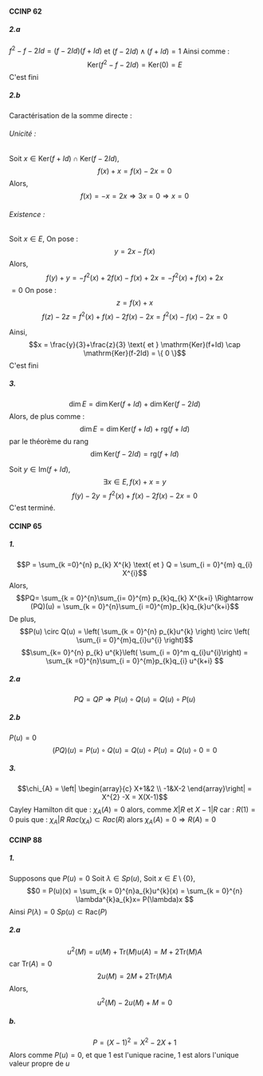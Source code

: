 #### CCINP 62
##### 2.a
$f^{2} - f -2Id = (f-2Id)(f+Id)$ et $(f-2Id)\wedge (f+Id) = 1$
Ainsi comme : 
$$\mathrm{Ker}(f^{2}-f-2Id) =\mathrm{Ker}(0) = E$$
C'est fini

##### 2.b
Caractérisation de la somme directe :
###### Unicité : 
Soit $x \in \mathrm{Ker}(f+Id) \cap \mathrm{Ker}(f-2Id)$, 
$$f(x)+x = f(x)-2x = 0$$
Alors, 
$$f(x) = -x = 2x \Rightarrow 3x = 0 \Rightarrow x = 0$$

###### Existence :
Soit $x \in E$, 
On pose : 
$$y = 2x - f(x)$$
Alors, 
$$f(y) + y = -f^{2}(x) + 2f(x) -f(x)+2x = -f^{2}(x) + f(x) +2x $$
$=0$
On pose :
$$z = f(x)+x$$
$$f(z) -2z = f^{2}(x) + f(x)-2f(x)-2x=f^{2}(x)-f(x)-2x = 0$$

Ainsi,
$$x = \frac{y}{3}+\frac{z}{3} \text{ et } \mathrm{Ker}(f+Id) \cap \mathrm{Ker}(f-2Id) = \{ 0 \}$$
C'est fini

##### 3.
$$\dim E = \dim \mathrm{Ker}(f+Id) + \dim  \mathrm{Ker}(f-2Id)$$
Alors, de plus comme : 
$$\dim E = \dim \mathrm{Ker}(f+Id) + \mathrm{rg}(f+Id)$$
par le théorème du rang
$$\dim  \mathrm{Ker}(f-2Id) = \mathrm{rg}(f+Id)$$

Soit $y \in \mathrm{Im}(f+Id)$, 
$$\exists x \in E, f(x) + x = y$$
$$f(y)-2y = f^{2}(x) +f(x) - 2f(x)-2x= 0$$
C'est terminé. 

#### CCINP 65
##### 1.
$$P = \sum_{k =0}^{n} p_{k} X^{k} \text{ et } Q  = \sum_{i = 0}^{m} q_{i} X^{i}$$
Alors, 
$$PQ= \sum_{k = 0}^{n}\sum_{i= 0}^{m} p_{k}q_{k} X^{k+i} \Rightarrow (PQ)(u) = \sum_{k = 0}^{n}\sum_{i =0}^{m}p_{k}q_{k}u^{k+i}$$
De plus, 
$$P(u) \circ Q(u) = \left( \sum_{k = 0}^{n} p_{k}u^{k}  \right) \circ \left( \sum_{i = 0}^{m}q_{i}u^{i} \right)$$
$$\sum_{k= 0}^{n} p_{k} u^{k}\left( \sum_{i = 0}^m  q_{i}u^{i}\right) = \sum_{k =0}^{n}\sum_{i = 0}^{m}p_{k}q_{i} u^{k+i} $$

##### 2.a
$$PQ = QP \Rightarrow P(u) \circ Q(u) = Q(u) \circ P(u)$$

##### 2.b
$P(u) = 0$
$$(PQ)(u) = P(u) \circ Q(u) = Q(u) \circ P(u) = Q(u) \circ0 = 0$$ 
##### 3.
$$\chi_{A} = \left| \begin{array}{c}
X+1&2 \\
-1&X-2
\end{array}\right| = X^{2} -X = X(X-1)$$
Cayley Hamilton dit que : $\chi_{A}(A) = 0$ alors,
comme $X|R$ et $X-1|R$ car : $R(1) =0$
puis que : $\chi_{A} | R$
$Rac(\chi_{A}) \subset Rac(R)$ alors $\chi_{A}(A) = 0 \Rightarrow  R(A) = 0$

#### CCINP 88
##### 1.
Supposons que $P(u)= 0$
Soit $\lambda \in Sp(u)$, 
Soit $x \in E\setminus \{  0\}$, 
$$0 = P(u)(x) = \sum_{k = 0}^{n}a_{k}u^{k}(x) = \sum_{k = 0}^{n} \lambda^{k}a_{k}x= P(\lambda)x $$
Ainsi $P(\lambda)=0$
$Sp(u) \subset \mathrm{Rac}(P)$

##### 2.a
$$u^{2}(M) = u(M) + \mathrm{Tr}(M)u(A) = M + 2\mathrm{Tr}(M)A$$
car $\mathrm{Tr}(A) = 0$
$$2u(M) = 2M +2\mathrm{Tr}(M)A$$
Alors, 
$$u^{2}(M) - 2u(M) +M = 0$$

##### b.
$$P = (X-1)^{2} = X^{2}-2X + 1$$
Alors comme $P(u) = 0$, et que $1$ est l'unique racine, 
$1$ est alors l'unique valeur propre de $u$
